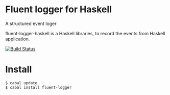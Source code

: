 Fluent logger for Haskell
=========================

A structured event loger

fluent-logger-haskell is a Haskell libraries, to record the events from Haskell application.

[![Build Status](https://travis-ci.org/notogawa/fluent-logger-haskell.svg?branch=master)](https://travis-ci.org/notogawa/fluent-logger-haskell)

# Install

~~~ {.bash}
$ cabal update
$ cabal install fluent-logger
~~~
